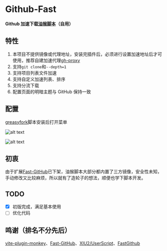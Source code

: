 # Github-Fast

**Github 加速下载[油猴脚本](https://greasyfork.org/zh-CN/scripts/504224-github%E5%8A%A0%E9%80%9F%E4%B8%8B%E8%BD%BD)（自用）**

## 特性

1. 本项目不提供镜像或代理地址，安装完插件后，必须进行设置加速地址后才可使用，推荐自建加速代理[gh-proxy](https://github.com/hunshcn/gh-proxy)
2. 支持`git clone`和`--depth=1`
3. 支持项目列表文件加速
4. 支持自定义加速列表、排序
5. 支持分流下载
6. 配置页面的明暗主题与 GitHub 保持一致

## 配置

[greasyfork](https://greasyfork.org/zh-CN/scripts/504224-github%E5%8A%A0%E9%80%9F%E4%B8%8B%E8%BD%BD)脚本安装后打开菜单

![alt text](https://cdn.jsdelivr.net/gh/laboratorys/GitHub-Fast@main/docs/%E6%88%AA%E5%9B%BE2.png)

![alt text](https://cdn.jsdelivr.net/gh/laboratorys/GitHub-Fast@main/docs/%E6%88%AA%E5%9B%BE1.png)

## 初衷

由于扩展[Fast-GitHub](https://fhefh2015.github.io/Fast-GitHub/)已下架，油猴脚本大部分都内置了三方镜像，安全性未知，手动修改又比较麻烦，所以就有了造轮子的想法，顺便也学下脚本开发。

## TODO

- [x] 初版完成，满足基本使用
- [ ] 优化代码

## 鸣谢（排名不分先后）

[vite-plugin-monkey](https://github.com/lisonge/vite-plugin-monkey)、[Fast-GitHub](https://fhefh2015.github.io/Fast-GitHub/)、[XIU2/UserScript](https://github.com/XIU2/UserScript)、[FastGithub](https://github.com/RC1844/FastGithub)
